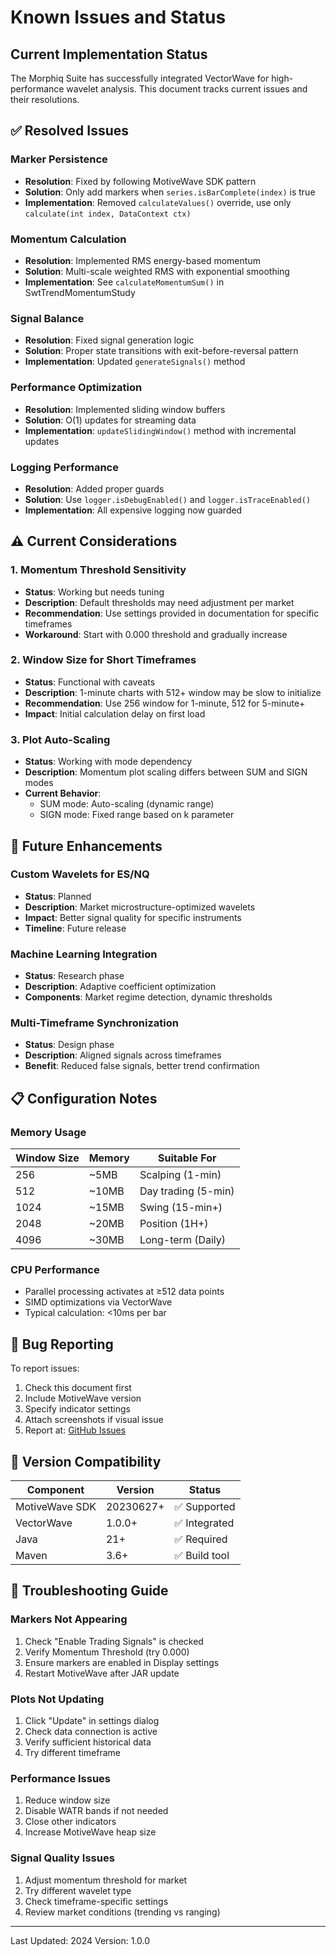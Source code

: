 # Known Issues and Status

## Current Implementation Status

The Morphiq Suite has successfully integrated VectorWave for high-performance wavelet analysis. This document tracks current issues and their resolutions.

## ✅ Resolved Issues

### Marker Persistence
- **Resolution**: Fixed by following MotiveWave SDK pattern
- **Solution**: Only add markers when `series.isBarComplete(index)` is true
- **Implementation**: Removed `calculateValues()` override, use only `calculate(int index, DataContext ctx)`

### Momentum Calculation
- **Resolution**: Implemented RMS energy-based momentum
- **Solution**: Multi-scale weighted RMS with exponential smoothing
- **Implementation**: See `calculateMomentumSum()` in SwtTrendMomentumStudy

### Signal Balance
- **Resolution**: Fixed signal generation logic
- **Solution**: Proper state transitions with exit-before-reversal pattern
- **Implementation**: Updated `generateSignals()` method

### Performance Optimization
- **Resolution**: Implemented sliding window buffers
- **Solution**: O(1) updates for streaming data
- **Implementation**: `updateSlidingWindow()` method with incremental updates

### Logging Performance
- **Resolution**: Added proper guards
- **Solution**: Use `logger.isDebugEnabled()` and `logger.isTraceEnabled()`
- **Implementation**: All expensive logging now guarded

## ⚠️ Current Considerations

### 1. Momentum Threshold Sensitivity
- **Status**: Working but needs tuning
- **Description**: Default thresholds may need adjustment per market
- **Recommendation**: Use settings provided in documentation for specific timeframes
- **Workaround**: Start with 0.000 threshold and gradually increase

### 2. Window Size for Short Timeframes
- **Status**: Functional with caveats
- **Description**: 1-minute charts with 512+ window may be slow to initialize
- **Recommendation**: Use 256 window for 1-minute, 512 for 5-minute+
- **Impact**: Initial calculation delay on first load

### 3. Plot Auto-Scaling
- **Status**: Working with mode dependency
- **Description**: Momentum plot scaling differs between SUM and SIGN modes
- **Current Behavior**: 
  - SUM mode: Auto-scaling (dynamic range)
  - SIGN mode: Fixed range based on k parameter

## 🚧 Future Enhancements

### Custom Wavelets for ES/NQ
- **Status**: Planned
- **Description**: Market microstructure-optimized wavelets
- **Impact**: Better signal quality for specific instruments
- **Timeline**: Future release

### Machine Learning Integration
- **Status**: Research phase
- **Description**: Adaptive coefficient optimization
- **Components**: Market regime detection, dynamic thresholds

### Multi-Timeframe Synchronization
- **Status**: Design phase
- **Description**: Aligned signals across timeframes
- **Benefit**: Reduced false signals, better trend confirmation

## 📋 Configuration Notes

### Memory Usage
| Window Size | Memory | Suitable For |
|------------|---------|--------------|
| 256 | ~5MB | Scalping (1-min) |
| 512 | ~10MB | Day trading (5-min) |
| 1024 | ~15MB | Swing (15-min+) |
| 2048 | ~20MB | Position (1H+) |
| 4096 | ~30MB | Long-term (Daily) |

### CPU Performance
- Parallel processing activates at ≥512 data points
- SIMD optimizations via VectorWave
- Typical calculation: <10ms per bar

## 🐛 Bug Reporting

To report issues:
1. Check this document first
2. Include MotiveWave version
3. Specify indicator settings
4. Attach screenshots if visual issue
5. Report at: [GitHub Issues](https://github.com/Prophetizo/morphiq-suite-motivewave/issues)

## 📝 Version Compatibility

| Component | Version | Status |
|-----------|---------|--------|
| MotiveWave SDK | 20230627+ | ✅ Supported |
| VectorWave | 1.0.0+ | ✅ Integrated |
| Java | 21+ | ✅ Required |
| Maven | 3.6+ | ✅ Build tool |

## 🔧 Troubleshooting Guide

### Markers Not Appearing
1. Check "Enable Trading Signals" is checked
2. Verify Momentum Threshold (try 0.000)
3. Ensure markers are enabled in Display settings
4. Restart MotiveWave after JAR update

### Plots Not Updating
1. Click "Update" in settings dialog
2. Check data connection is active
3. Verify sufficient historical data
4. Try different timeframe

### Performance Issues
1. Reduce window size
2. Disable WATR bands if not needed
3. Close other indicators
4. Increase MotiveWave heap size

### Signal Quality Issues
1. Adjust momentum threshold for market
2. Try different wavelet type
3. Check timeframe-specific settings
4. Review market conditions (trending vs ranging)

---

Last Updated: 2024
Version: 1.0.0